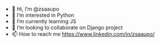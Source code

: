- 👋 Hi, I’m @zsaaupo
- 👀 I’m interested in Python
- 🌱 I’m currently learning JS
- 💞️ I’m looking to collaborate on Django project
- 📫 How to reach me https://www.linkedin.com/in/zsaaupo/
